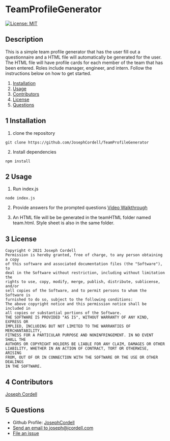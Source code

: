 # TeamProfileGenerator

[![License: MIT](https://img.shields.io/badge/License-MIT-yellow.svg)](https://opensource.org/licenses/MIT)

## Description
This is a simple team profile generator that has the user fill out a questionnaire and a HTML file will automatically be generated for the user. The HTML file will have profile cards for each member of the team that has been entered. Roles include manager, engineer, and intern. Follow the instructions below on how to get started.

1. [Installation](#1-installation)
2. [Usage](#2-usage)
3. [Contributors](#3-Contributors)
4. [License](#4-license)
5. [Questions](#5-questions)


## 1 Installation
1. clone the repository
```
git clone https://github.com/JosephCordell/TeamProfileGenerator
```
2. Install dependencies
```
npm install
```


## 2 Usage
1. Run index.js
```
node index.js
```
2. Provide answers for the prompted questions
[Video Walkthrough](https://youtu.be/u8dqBJos49Q)

3.  An HTML file will be be generated in the teamHTML folder named team.html. Style sheet is also in the same folder.


## 3 License 
    Copyright © 2021 Joseph Cordell
    Permission is hereby granted, free of charge, to any person obtaining a copy
    of this software and associated documentation files (the "Software"), to 
    deal in the Software without restriction, including without limitation the 
    rights to use, copy, modify, merge, publish, distribute, sublicense, and/or
    sell copies of the Software, and to permit persons to whom the Software is
    furnished to do so, subject to the following conditions:
    The above copyright notice and this permission notice shall be included in
    all copies or substantial portions of the Software.
    THE SOFTWARE IS PROVIDED "AS IS", WITHOUT WARRANTY OF ANY KIND, EXPRESS OR
    IMPLIED, INCLUDING BUT NOT LIMITED TO THE WARRANTIES OF MERCHANTABILITY,
    FITNESS FOR A PARTICULAR PURPOSE AND NONINFRINGEMENT. IN NO EVENT SHALL THE
    AUTHORS OR COPYRIGHT HOLDERS BE LIABLE FOR ANY CLAIM, DAMAGES OR OTHER
    LIABILITY, WHETHER IN AN ACTION OF CONTRACT, TORT OR OTHERWISE, ARISING
    FROM, OUT OF OR IN CONNECTION WITH THE SOFTWARE OR THE USE OR OTHER DEALINGS
    IN THE SOFTWARE.

## 4 Contributors
[Joseph Cordell](github.com/josephcordell)

## 5 Questions 
- Github Profile: [JosephCordell](github.com/josephcordell)
- [Send an email to joseph@jcordell.com](mailto:joseph@jcordell.com)
- [File an issue](github.com/josephcordell/TeamProfileGenerator/issues)
